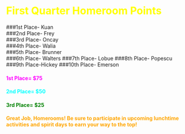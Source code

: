 <h1 style="color:yellow">First Quarter Homeroom Points</h4>


###1st Place- Kuan						
###2nd Place- Frey 						
###3rd Place- Oncay						
###4th Place- Walia 					
###5th Place- Brunner	
###6th Place- Walters 
###7th Place- Lobue
###8th Place- Popescu
###9th Place-Hickey
###10th Place- Emerson

<h4 style="color:magenta">1st Place= $75</h4>
<h4 style="color:cyan">2nd Place= $50</h4>
<h4 style="color:green">3rd Place= $25</h4>


<h4 style="color:orange">Great Job, Homerooms! Be sure to participate in upcoming lunchtime activities and spirit days to earn your way to the top!</h4>
